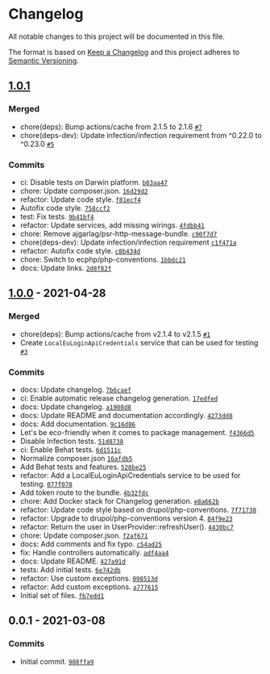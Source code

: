 # Changelog

All notable changes to this project will be documented in this file.

The format is based on [Keep a Changelog](https://keepachangelog.com/en/1.0.0/)
and this project adheres to [Semantic Versioning](https://semver.org/spec/v2.0.0.html).

## [1.0.1](https://github.com/ecphp/eu-login-api-authentication-bundle/compare/1.0.0...1.0.1)

### Merged

- chore(deps): Bump actions/cache from 2.1.5 to 2.1.6 [`#7`](https://github.com/ecphp/eu-login-api-authentication-bundle/pull/7)
- chore(deps-dev): Update infection/infection requirement from ^0.22.0 to ^0.23.0 [`#5`](https://github.com/ecphp/eu-login-api-authentication-bundle/pull/5)

### Commits

- ci: Disable tests on Darwin platform. [`b83aa47`](https://github.com/ecphp/eu-login-api-authentication-bundle/commit/b83aa477bebe7e4293246e19c8a3dca54af092a4)
- chore: Update composer.json. [`16d29d2`](https://github.com/ecphp/eu-login-api-authentication-bundle/commit/16d29d2db65568c5a9e3ed8c9d3c3f23f79dcf8a)
- refactor: Update code style. [`f81ecf4`](https://github.com/ecphp/eu-login-api-authentication-bundle/commit/f81ecf4a6e4368064d7df5d81ad685a42184197b)
- Autofix code style. [`758ccf2`](https://github.com/ecphp/eu-login-api-authentication-bundle/commit/758ccf2eaa6d34896ac8587afa9aa5bca1b9679a)
- test: Fix tests. [`9b41bf4`](https://github.com/ecphp/eu-login-api-authentication-bundle/commit/9b41bf48aa3909b5c51e45e3b32101de93085ab7)
- refactor: Update services, add missing wirings. [`4fdbb41`](https://github.com/ecphp/eu-login-api-authentication-bundle/commit/4fdbb415ad1e67cffbcff66a785482f576d99f6b)
- chore: Remove ajgarlag/psr-http-message-bundle. [`c90f7d7`](https://github.com/ecphp/eu-login-api-authentication-bundle/commit/c90f7d75db5370599847d262d220894ec575e62e)
- chore(deps-dev): Update infection/infection requirement [`c1f471a`](https://github.com/ecphp/eu-login-api-authentication-bundle/commit/c1f471af3c6e92efd934287916fbf3a6aae9cae5)
- refactor: Autofix code style. [`c8b434d`](https://github.com/ecphp/eu-login-api-authentication-bundle/commit/c8b434dcdcde6756df5b0b73218e77d322e8f954)
- chore: Switch to ecphp/php-conventions. [`1bbdc21`](https://github.com/ecphp/eu-login-api-authentication-bundle/commit/1bbdc216affa8177bd86ee40e06a72f7b89abd2e)
- docs: Update links. [`2d8f82f`](https://github.com/ecphp/eu-login-api-authentication-bundle/commit/2d8f82f2740c8afd60352544df9e94ec31d5c172)

## [1.0.0](https://github.com/ecphp/eu-login-api-authentication-bundle/compare/0.0.1...1.0.0) - 2021-04-28

### Merged

- chore(deps): Bump actions/cache from v2.1.4 to v2.1.5 [`#1`](https://github.com/ecphp/eu-login-api-authentication-bundle/pull/1)
- Create `LocalEuLoginApiCredentials` service that can be used for testing [`#3`](https://github.com/ecphp/eu-login-api-authentication-bundle/pull/3)

### Commits

- docs: Update changelog. [`7b6caef`](https://github.com/ecphp/eu-login-api-authentication-bundle/commit/7b6caefa14dbe7085de5714fb1465647d782d70c)
- ci: Enable automatic release changelog generation. [`17edfed`](https://github.com/ecphp/eu-login-api-authentication-bundle/commit/17edfedc7e47e47ba95e7d2da52933d2fb4cc092)
- docs: Update changelog. [`a1908d8`](https://github.com/ecphp/eu-login-api-authentication-bundle/commit/a1908d8bdfadb113921300c28a58524ffb27328e)
- docs: Update README and documentation accordingly. [`4273dd8`](https://github.com/ecphp/eu-login-api-authentication-bundle/commit/4273dd8f1c2dcf8efcde0ca77f0826d6a8f9e862)
- docs: Add documentation. [`9c16d86`](https://github.com/ecphp/eu-login-api-authentication-bundle/commit/9c16d8654a33ea80909b9c09da4c8abce50990a5)
- Let's be eco-friendly when it comes to package management. [`f4366d5`](https://github.com/ecphp/eu-login-api-authentication-bundle/commit/f4366d55ab6a9f1311d129ba324cfb7e5fb1710c)
- Disable Infection tests. [`51d8738`](https://github.com/ecphp/eu-login-api-authentication-bundle/commit/51d873877e2f508dd6770059086a2370be017b89)
- ci: Enable Behat tests. [`6d1511c`](https://github.com/ecphp/eu-login-api-authentication-bundle/commit/6d1511c5fee4d6e3aef246a6c12d37acd53bc86d)
- Normalize composer.json [`16afdb5`](https://github.com/ecphp/eu-login-api-authentication-bundle/commit/16afdb525e967e3c094d7d43068cbb78a777ebbb)
- Add Behat tests and features. [`528be25`](https://github.com/ecphp/eu-login-api-authentication-bundle/commit/528be25bc1f7ededba6db20f3546c9740b8f65af)
- refactor: Add a LocalEuLoginApiCredentials service to be used for testing. [`077f078`](https://github.com/ecphp/eu-login-api-authentication-bundle/commit/077f0787b0f46b5ddab81a5fc1a2fef490118d54)
- Add token route to the bundle. [`4b32fdc`](https://github.com/ecphp/eu-login-api-authentication-bundle/commit/4b32fdc840bf93886be604a46ff34d6a13aca9c5)
- chore: Add Docker stack for Changelog generation. [`e8a662b`](https://github.com/ecphp/eu-login-api-authentication-bundle/commit/e8a662b922c51a4457bb4c687b10211f81c74f3e)
- refactor: Update code style based on drupol/php-conventions. [`7f71738`](https://github.com/ecphp/eu-login-api-authentication-bundle/commit/7f71738065dba8be393b2eab2c420e028d4c3c01)
- refactor: Upgrade to drupol/php-conventions version 4. [`84f9e23`](https://github.com/ecphp/eu-login-api-authentication-bundle/commit/84f9e23ad76002493be6c1a258cf3bbeb02455e0)
- refactor: Return the user in UserProvider::refreshUser(). [`4430bc7`](https://github.com/ecphp/eu-login-api-authentication-bundle/commit/4430bc743d1f0e60cc2a263b91e4bcb9477dff27)
- chore: Update composer.json. [`f2af671`](https://github.com/ecphp/eu-login-api-authentication-bundle/commit/f2af671a31544c5be38ad215947aa5fd681de32d)
- docs: Add comments and fix typo. [`c54ad25`](https://github.com/ecphp/eu-login-api-authentication-bundle/commit/c54ad252b9489765ed3d40ee9640b14b93e296a4)
- fix: Handle controllers automatically. [`adf4aa4`](https://github.com/ecphp/eu-login-api-authentication-bundle/commit/adf4aa439f23adf8944ce2f9f4fb82839bf5db27)
- docs: Update README. [`427a91d`](https://github.com/ecphp/eu-login-api-authentication-bundle/commit/427a91db5f09e1c83e08eeb0a39f8ab47f5ea5a7)
- tests: Add initial tests. [`6e742db`](https://github.com/ecphp/eu-login-api-authentication-bundle/commit/6e742db1f9bc0ee86d242e727cb387e7c6c64e60)
- refactor: Use custom exceptions. [`098513d`](https://github.com/ecphp/eu-login-api-authentication-bundle/commit/098513d0f5756b984db470dd042d3a7a63f0a351)
- refactor: Add custom exceptions. [`a777615`](https://github.com/ecphp/eu-login-api-authentication-bundle/commit/a777615761a14c30dcefddfd28aa8a2de69e5b79)
- Initial set of files. [`fb7edd1`](https://github.com/ecphp/eu-login-api-authentication-bundle/commit/fb7edd19666a07e91dd3b211c12f41c8cac42cf8)

## 0.0.1 - 2021-03-08

### Commits

- Initial commit. [`908ffa9`](https://github.com/ecphp/eu-login-api-authentication-bundle/commit/908ffa9a9e8cc59bb43cd3fb327c849229647599)
